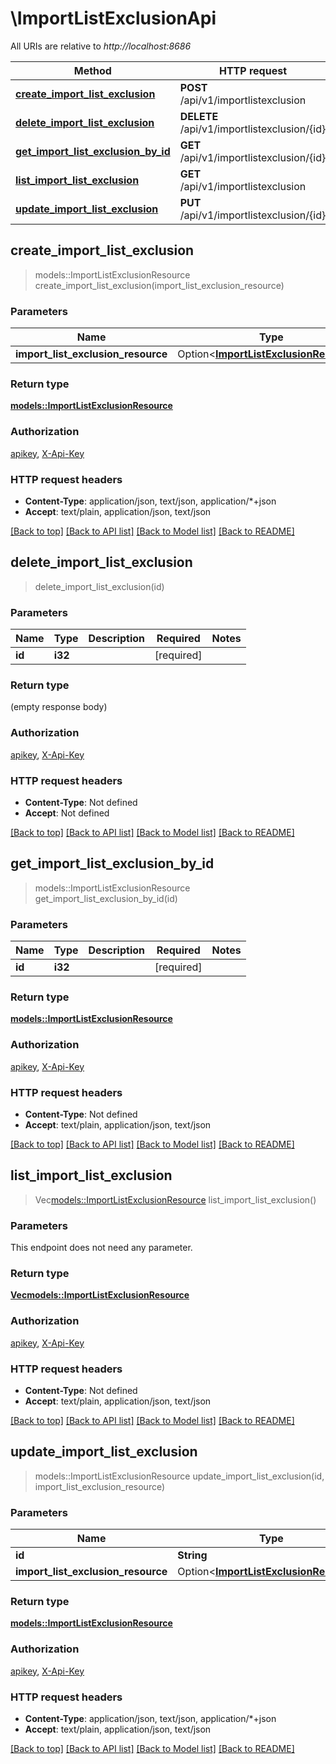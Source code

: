 # \ImportListExclusionApi

All URIs are relative to *http://localhost:8686*

Method | HTTP request | Description
------------- | ------------- | -------------
[**create_import_list_exclusion**](ImportListExclusionApi.md#create_import_list_exclusion) | **POST** /api/v1/importlistexclusion | 
[**delete_import_list_exclusion**](ImportListExclusionApi.md#delete_import_list_exclusion) | **DELETE** /api/v1/importlistexclusion/{id} | 
[**get_import_list_exclusion_by_id**](ImportListExclusionApi.md#get_import_list_exclusion_by_id) | **GET** /api/v1/importlistexclusion/{id} | 
[**list_import_list_exclusion**](ImportListExclusionApi.md#list_import_list_exclusion) | **GET** /api/v1/importlistexclusion | 
[**update_import_list_exclusion**](ImportListExclusionApi.md#update_import_list_exclusion) | **PUT** /api/v1/importlistexclusion/{id} | 



## create_import_list_exclusion

> models::ImportListExclusionResource create_import_list_exclusion(import_list_exclusion_resource)


### Parameters


Name | Type | Description  | Required | Notes
------------- | ------------- | ------------- | ------------- | -------------
**import_list_exclusion_resource** | Option<[**ImportListExclusionResource**](ImportListExclusionResource.md)> |  |  |

### Return type

[**models::ImportListExclusionResource**](ImportListExclusionResource.md)

### Authorization

[apikey](../README.md#apikey), [X-Api-Key](../README.md#X-Api-Key)

### HTTP request headers

- **Content-Type**: application/json, text/json, application/*+json
- **Accept**: text/plain, application/json, text/json

[[Back to top]](#) [[Back to API list]](../README.md#documentation-for-api-endpoints) [[Back to Model list]](../README.md#documentation-for-models) [[Back to README]](../README.md)


## delete_import_list_exclusion

> delete_import_list_exclusion(id)


### Parameters


Name | Type | Description  | Required | Notes
------------- | ------------- | ------------- | ------------- | -------------
**id** | **i32** |  | [required] |

### Return type

 (empty response body)

### Authorization

[apikey](../README.md#apikey), [X-Api-Key](../README.md#X-Api-Key)

### HTTP request headers

- **Content-Type**: Not defined
- **Accept**: Not defined

[[Back to top]](#) [[Back to API list]](../README.md#documentation-for-api-endpoints) [[Back to Model list]](../README.md#documentation-for-models) [[Back to README]](../README.md)


## get_import_list_exclusion_by_id

> models::ImportListExclusionResource get_import_list_exclusion_by_id(id)


### Parameters


Name | Type | Description  | Required | Notes
------------- | ------------- | ------------- | ------------- | -------------
**id** | **i32** |  | [required] |

### Return type

[**models::ImportListExclusionResource**](ImportListExclusionResource.md)

### Authorization

[apikey](../README.md#apikey), [X-Api-Key](../README.md#X-Api-Key)

### HTTP request headers

- **Content-Type**: Not defined
- **Accept**: text/plain, application/json, text/json

[[Back to top]](#) [[Back to API list]](../README.md#documentation-for-api-endpoints) [[Back to Model list]](../README.md#documentation-for-models) [[Back to README]](../README.md)


## list_import_list_exclusion

> Vec<models::ImportListExclusionResource> list_import_list_exclusion()


### Parameters

This endpoint does not need any parameter.

### Return type

[**Vec<models::ImportListExclusionResource>**](ImportListExclusionResource.md)

### Authorization

[apikey](../README.md#apikey), [X-Api-Key](../README.md#X-Api-Key)

### HTTP request headers

- **Content-Type**: Not defined
- **Accept**: text/plain, application/json, text/json

[[Back to top]](#) [[Back to API list]](../README.md#documentation-for-api-endpoints) [[Back to Model list]](../README.md#documentation-for-models) [[Back to README]](../README.md)


## update_import_list_exclusion

> models::ImportListExclusionResource update_import_list_exclusion(id, import_list_exclusion_resource)


### Parameters


Name | Type | Description  | Required | Notes
------------- | ------------- | ------------- | ------------- | -------------
**id** | **String** |  | [required] |
**import_list_exclusion_resource** | Option<[**ImportListExclusionResource**](ImportListExclusionResource.md)> |  |  |

### Return type

[**models::ImportListExclusionResource**](ImportListExclusionResource.md)

### Authorization

[apikey](../README.md#apikey), [X-Api-Key](../README.md#X-Api-Key)

### HTTP request headers

- **Content-Type**: application/json, text/json, application/*+json
- **Accept**: text/plain, application/json, text/json

[[Back to top]](#) [[Back to API list]](../README.md#documentation-for-api-endpoints) [[Back to Model list]](../README.md#documentation-for-models) [[Back to README]](../README.md)

